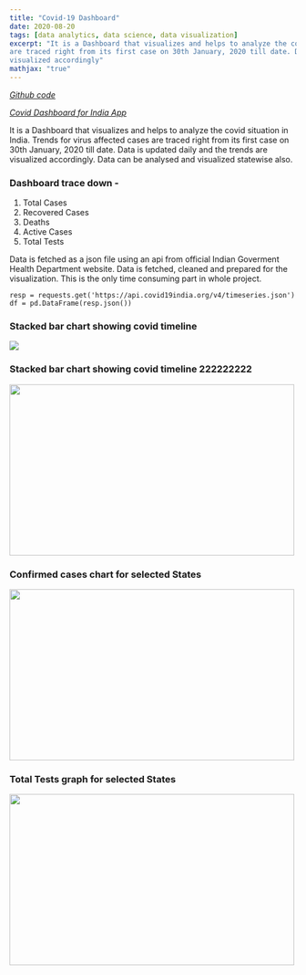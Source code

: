 ```yaml
---
title: "Covid-19 Dashboard"
date: 2020-08-20
tags: [data analytics, data science, data visualization] 
excerpt: "It is a Dashboard that visualizes and helps to analyze the covid situation in India. Trends for virus affected cases 
are traced right from its first case on 30th January, 2020 till date. Data is updated daily and the trends are 
visualized accordingly"
mathjax: "true"
---
```


*[Github code](https://github.com/koshalnirwan/covid_dashboard)*

*[Covid Dashboard for India App](https://covid--dashboard-india.herokuapp.com/)*

It is a Dashboard that visualizes and helps to analyze the covid situation in India. Trends for virus affected cases 
are traced right from its first case on 30th January, 2020 till date. Data is updated daily and the trends are 
visualized accordingly. Data can be analysed and visualized statewise also. 

### Dashboard trace down -
1. Total Cases
2. Recovered Cases
3. Deaths 
4. Active Cases
5. Total Tests

Data is fetched as a json file using an api from official Indian Goverment Health Department website. Data is fetched, 
cleaned and prepared for the visualization. This is the only time consuming part in whole project.

```
resp = requests.get('https://api.covid19india.org/v4/timeseries.json')
df = pd.DataFrame(resp.json())
```

### Stacked bar chart showing covid timeline 

![](https://koshalnirwan.github.io/koshal07/images/covid/bar.JPG)

### Stacked bar chart showing covid timeline 222222222

<img src="https://koshalnirwan.github.io/koshal07/images/covid/bar.JPG" width="500" height="300" />

### Confirmed cases chart for selected States

<img src="https://koshalnirwan.github.io/koshal07/images/covid/confirm.JPG" width=500 height=300>

### Total Tests graph for selected States

<img src="https://koshalnirwan.github.io/koshal07/images/covid/test.JPG" width=500 height=300>
